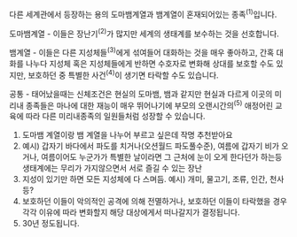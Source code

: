 다른 세계관에서 등장하는 용의 도마뱀계열과 뱀계열이 혼재되어있는 종족<sup>(1)</sup>입니다.

도마뱀계열 - 이들은 장난기<sup>(2)</sup>가 많지만 세계의 생태계를 보수하는 것을 선호합니다.

뱀계열 - 이들은 다른 지성체들<sup>(3)</sup>에게 섞여들어 대화하는 것을 매우 좋아하고, 간혹 대화를 나누다 지성체 혹은 지성체들에게 반하면 수호자로 변화해 상대를 보호할 수도 있지만, 보호하던 중 특별한 사건<sup>(4)</sup>이 생기면 타락할 수도 있습니다.

공통 - 태어났을때는 신체조건은 현실의 도마뱀, 뱀과 같지만 현실과 다르게 이곳의 미리내 종족들은 마나에 대한 재능이 매우 뛰어나기에 부모의 오랜시간의<sup>(5)</sup> 애정어린 교육에 따라 다른 미리내종족의 일원들처럼 성장할 수 있습니다.

1) 도마뱀 계열이랑 뱀 계열을 나누어 부르고 싶은데 작명 추천받아요
2) 예시) 갑자기 바다에서 파도를 치거나(오션월드 파도풀수준), 여름에 갑자기 비가 오거나, 여름이어도 누군가가 특별한 날이라면 그 근처에 눈이 오게 한다던가 하는등 생태계에는 무리가 가지않으면서 서로 즐길 수 있는 장난
3) 지성이 있기만 하면 모든 지성체에 다 스며듬. 예시) 개미, 물고기, 조류, 인간, 천사 등?
4) 보호하던 이들이 악의적인 공격에 의해 전멸하거나, 보호하던 이들이 타락했을 경우 각각 이유에 따라 변화할지 해당 대상에게서 떠나갈지가 결정됩니다.
5) 30년 정도됩니다.